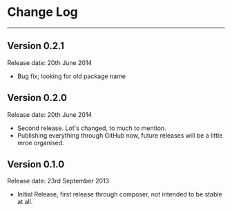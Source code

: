 # Change Log

---

## Version 0.2.1

Release date: 20th June 2014

- Bug fix; looking for old package name

## Version 0.2.0

Release date: 20th June 2014

- Second release. Lot's changed, to much to mention.
- Publishing everything through GitHub now, future releases will be a little mroe organised.

## Version 0.1.0

Release date: 23rd September 2013

- Initial Release, first release through composer, not intended to be stable at all.